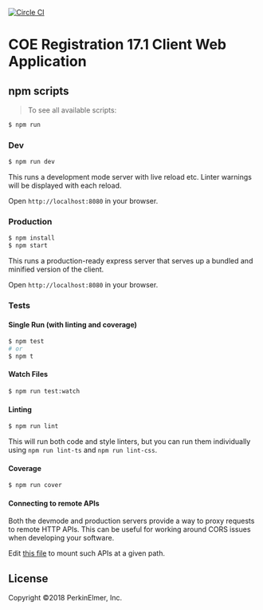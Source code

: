 [![Circle CI](https://circleci.com/gh/rangle/angular2-redux-example.svg?style=svg)](https://circleci.com/gh/rangle/angular2-redux-starter)

# COE Registration 17.1 Client Web Application

## npm scripts

> To see all available scripts:
```bash
$ npm run
```

### Dev
```bash
$ npm run dev
```
This runs a development mode server with live reload etc. Linter warnings will
be displayed with each reload.

Open `http://localhost:8080` in your browser.

### Production

```bash
$ npm install
$ npm start
```

This runs a production-ready express server that serves up a bundled and
minified version of the client.

Open `http://localhost:8080` in your browser.

### Tests

#### Single Run (with linting and coverage)
```bash
$ npm test
# or
$ npm t
```

#### Watch Files
```bash
$ npm run test:watch
```

#### Linting
```bash
$ npm run lint
```
This will run both code and style linters, but you can run them individually 
using `npm run lint-ts` and `npm run lint-css`.

#### Coverage
```bash
$ npm run cover
```

#### Connecting to remote APIs

Both the devmode and production servers provide a way to proxy requests to
remote HTTP APIs.  This can be useful for working around CORS issues when
developing your software.

Edit [this file](server/proxy-config.js) to mount such APIs at a given path.

## License

Copyright &copy;2018 PerkinElmer, Inc.
